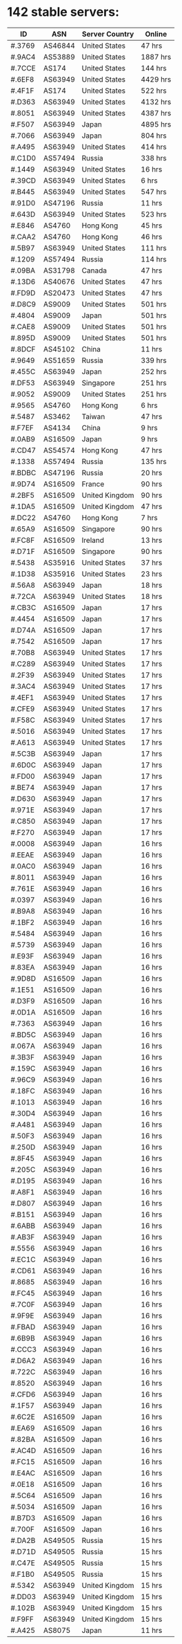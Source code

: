 # 142 stable servers:

| ID | ASN | Server Country | Online |
| ------ | ------ | ------ | ------ |
| #.3769 | AS46844 | United States | 47 hrs |
| #.9AC4 | AS53889 | United States | 1887 hrs |
| #.7CCE | AS174 | United States | 144 hrs |
| #.6EF8 | AS63949 | United States | 4429 hrs |
| #.4F1F | AS174 | United States | 522 hrs |
| #.D363 | AS63949 | United States | 4132 hrs |
| #.8051 | AS63949 | United States | 4387 hrs |
| #.F507 | AS63949 | Japan | 4895 hrs |
| #.7066 | AS63949 | Japan | 804 hrs |
| #.A495 | AS63949 | United States | 414 hrs |
| #.C1D0 | AS57494 | Russia | 338 hrs |
| #.1449 | AS63949 | United States | 16 hrs |
| #.39CD | AS63949 | United States | 6 hrs |
| #.B445 | AS63949 | United States | 547 hrs |
| #.91D0 | AS47196 | Russia | 11 hrs |
| #.643D | AS63949 | United States | 523 hrs |
| #.E846 | AS4760 | Hong Kong | 45 hrs |
| #.CAA2 | AS4760 | Hong Kong | 46 hrs |
| #.5B97 | AS63949 | United States | 111 hrs |
| #.1209 | AS57494 | Russia | 114 hrs |
| #.09BA | AS31798 | Canada | 47 hrs |
| #.13D6 | AS40676 | United States | 47 hrs |
| #.FD9D | AS20473 | United States | 47 hrs |
| #.D8C9 | AS9009 | United States | 501 hrs |
| #.4804 | AS9009 | Japan | 501 hrs |
| #.CAE8 | AS9009 | United States | 501 hrs |
| #.895D | AS9009 | United States | 501 hrs |
| #.8DCF | AS45102 | China | 11 hrs |
| #.9649 | AS51659 | Russia | 339 hrs |
| #.455C | AS63949 | Japan | 252 hrs |
| #.DF53 | AS63949 | Singapore | 251 hrs |
| #.9052 | AS9009 | United States | 251 hrs |
| #.9565 | AS4760 | Hong Kong | 6 hrs |
| #.5487 | AS3462 | Taiwan | 47 hrs |
| #.F7EF | AS4134 | China | 9 hrs |
| #.0AB9 | AS16509 | Japan | 9 hrs |
| #.CD47 | AS54574 | Hong Kong | 47 hrs |
| #.1338 | AS57494 | Russia | 135 hrs |
| #.BDBC | AS47196 | Russia | 20 hrs |
| #.9D74 | AS16509 | France | 90 hrs |
| #.2BF5 | AS16509 | United Kingdom | 90 hrs |
| #.1DA5 | AS16509 | United Kingdom | 47 hrs |
| #.DC22 | AS4760 | Hong Kong | 7 hrs |
| #.65A9 | AS16509 | Singapore | 90 hrs |
| #.FC8F | AS16509 | Ireland | 13 hrs |
| #.D71F | AS16509 | Singapore | 90 hrs |
| #.5438 | AS35916 | United States | 37 hrs |
| #.1D38 | AS35916 | United States | 23 hrs |
| #.56A8 | AS63949 | Japan | 18 hrs |
| #.72CA | AS63949 | United States | 18 hrs |
| #.CB3C | AS16509 | Japan | 17 hrs |
| #.4454 | AS16509 | Japan | 17 hrs |
| #.D74A | AS16509 | Japan | 17 hrs |
| #.7542 | AS16509 | Japan | 17 hrs |
| #.70B8 | AS63949 | United States | 17 hrs |
| #.C289 | AS63949 | United States | 17 hrs |
| #.2F39 | AS63949 | United States | 17 hrs |
| #.3AC4 | AS63949 | United States | 17 hrs |
| #.4EF1 | AS63949 | United States | 17 hrs |
| #.CFE9 | AS63949 | United States | 17 hrs |
| #.F58C | AS63949 | United States | 17 hrs |
| #.5016 | AS63949 | United States | 17 hrs |
| #.A613 | AS63949 | United States | 17 hrs |
| #.5C3B | AS63949 | Japan | 17 hrs |
| #.6D0C | AS63949 | Japan | 17 hrs |
| #.FD00 | AS63949 | Japan | 17 hrs |
| #.BE74 | AS63949 | Japan | 17 hrs |
| #.D630 | AS63949 | Japan | 17 hrs |
| #.971E | AS63949 | Japan | 17 hrs |
| #.C850 | AS63949 | Japan | 17 hrs |
| #.F270 | AS63949 | Japan | 17 hrs |
| #.0008 | AS63949 | Japan | 16 hrs |
| #.EEAE | AS63949 | Japan | 16 hrs |
| #.0AC0 | AS63949 | Japan | 16 hrs |
| #.8011 | AS63949 | Japan | 16 hrs |
| #.761E | AS63949 | Japan | 16 hrs |
| #.0397 | AS63949 | Japan | 16 hrs |
| #.B9A8 | AS63949 | Japan | 16 hrs |
| #.1BF2 | AS63949 | Japan | 16 hrs |
| #.5484 | AS63949 | Japan | 16 hrs |
| #.5739 | AS63949 | Japan | 16 hrs |
| #.E93F | AS63949 | Japan | 16 hrs |
| #.83EA | AS63949 | Japan | 16 hrs |
| #.9D8D | AS16509 | Japan | 16 hrs |
| #.1E51 | AS16509 | Japan | 16 hrs |
| #.D3F9 | AS16509 | Japan | 16 hrs |
| #.0D1A | AS16509 | Japan | 16 hrs |
| #.7363 | AS63949 | Japan | 16 hrs |
| #.BD5C | AS63949 | Japan | 16 hrs |
| #.067A | AS63949 | Japan | 16 hrs |
| #.3B3F | AS63949 | Japan | 16 hrs |
| #.159C | AS63949 | Japan | 16 hrs |
| #.96C9 | AS63949 | Japan | 16 hrs |
| #.18FC | AS63949 | Japan | 16 hrs |
| #.1013 | AS63949 | Japan | 16 hrs |
| #.30D4 | AS63949 | Japan | 16 hrs |
| #.A481 | AS63949 | Japan | 16 hrs |
| #.50F3 | AS63949 | Japan | 16 hrs |
| #.250D | AS63949 | Japan | 16 hrs |
| #.8F45 | AS63949 | Japan | 16 hrs |
| #.205C | AS63949 | Japan | 16 hrs |
| #.D195 | AS63949 | Japan | 16 hrs |
| #.A8F1 | AS63949 | Japan | 16 hrs |
| #.D807 | AS63949 | Japan | 16 hrs |
| #.B151 | AS63949 | Japan | 16 hrs |
| #.6ABB | AS63949 | Japan | 16 hrs |
| #.AB3F | AS63949 | Japan | 16 hrs |
| #.5556 | AS63949 | Japan | 16 hrs |
| #.EC1C | AS63949 | Japan | 16 hrs |
| #.CD61 | AS63949 | Japan | 16 hrs |
| #.8685 | AS63949 | Japan | 16 hrs |
| #.FC45 | AS63949 | Japan | 16 hrs |
| #.7C0F | AS63949 | Japan | 16 hrs |
| #.9F9E | AS63949 | Japan | 16 hrs |
| #.FBAD | AS63949 | Japan | 16 hrs |
| #.6B9B | AS63949 | Japan | 16 hrs |
| #.CCC3 | AS63949 | Japan | 16 hrs |
| #.D6A2 | AS63949 | Japan | 16 hrs |
| #.722C | AS63949 | Japan | 16 hrs |
| #.8520 | AS63949 | Japan | 16 hrs |
| #.CFD6 | AS63949 | Japan | 16 hrs |
| #.1F57 | AS63949 | Japan | 16 hrs |
| #.6C2E | AS16509 | Japan | 16 hrs |
| #.EA69 | AS16509 | Japan | 16 hrs |
| #.82BA | AS16509 | Japan | 16 hrs |
| #.AC4D | AS16509 | Japan | 16 hrs |
| #.FC15 | AS16509 | Japan | 16 hrs |
| #.E4AC | AS16509 | Japan | 16 hrs |
| #.0E18 | AS16509 | Japan | 16 hrs |
| #.5C64 | AS16509 | Japan | 16 hrs |
| #.5034 | AS16509 | Japan | 16 hrs |
| #.B7D3 | AS16509 | Japan | 16 hrs |
| #.700F | AS16509 | Japan | 16 hrs |
| #.DA2B | AS49505 | Russia | 15 hrs |
| #.D71D | AS49505 | Russia | 15 hrs |
| #.C47E | AS49505 | Russia | 15 hrs |
| #.F1B0 | AS49505 | Russia | 15 hrs |
| #.5342 | AS63949 | United Kingdom | 15 hrs |
| #.DD03 | AS63949 | United Kingdom | 15 hrs |
| #.102B | AS63949 | United Kingdom | 15 hrs |
| #.F9FF | AS63949 | United Kingdom | 15 hrs |
| #.A425 | AS8075 | Japan | 11 hrs |

